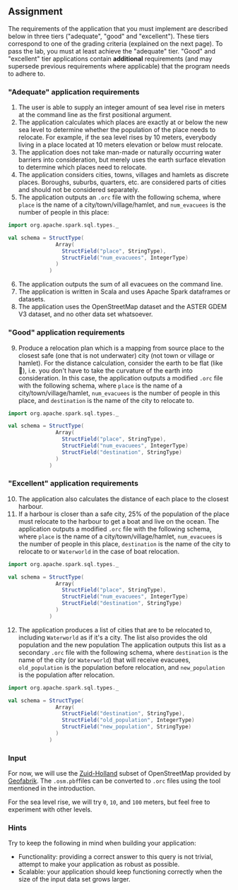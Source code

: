 ## Assignment

The requirements of the application that you must implement are described below
in three tiers ("adequate", "good" and "excellent"). These tiers correspond to
one of the grading criteria (explained on the next page). To pass the lab, you
must at least achieve the "adequate" tier. "Good" and "excellent" tier
applications contain **additional** requirements (and may supersede previous
requirements where applicable) that the program needs to adhere to.

### "Adequate" application requirements

1. The user is able to supply an integer amount of sea level rise in meters at
   the command line as the first positional argument.
2. The application calculates which places are exactly at or below the new sea
   level to determine whether the population of the place needs to relocate. For
   example, if the sea level rises by 10 meters, everybody living in a place
   located at 10 meters elevation or below must relocate.
4. The application does not take man-made or naturally occurring water barriers
   into consideration, but merely uses the earth surface elevation to determine
   which places need to relocate.
5. The application considers cities, towns, villages and hamlets as discrete
   places. Boroughs, suburbs, quarters, etc. are considered parts of cities and
   should not be considered separately.
6. The application outputs an `.orc` file with the following schema,
   where `place` is the name of a city/town/village/hamlet, and `num_evacuees`
   is the number of people in this place:

```scala
import org.apache.spark.sql.types._

val schema = StructType(
               Array(
                 StructField("place", StringType),
                 StructField("num_evacuees", IntegerType)
               )
             )
```

6. The application outputs the sum of all evacuees on the command line.
7. The application is written in Scala and uses Apache Spark dataframes or
   datasets.
8. The application uses the OpenStreetMap dataset and the ASTER GDEM V3 dataset,
   and no other data set whatsoever.

### "Good" application requirements

9. Produce a relocation plan which is a mapping from source place to the closest
   safe (one that is not underwater) city (not town or village or hamlet). For
   the distance calculation, consider the earth to be flat (like 🥞), i.e. you
   don't have to take the curvature of the earth into consideration. In this
   case, the application outputs a modified `.orc` file with the following
   schema, where `place` is the name of a city/town/village/hamlet,
   `num_evacuees` is the number of people in this place, and `destination`
   is the name of the city to relocate to.

```scala
import org.apache.spark.sql.types._

val schema = StructType(
               Array(
                 StructField("place", StringType),
                 StructField("num_evacuees", IntegerType)
                 StructField("destination", StringType)
               )
             )
```

### "Excellent" application requirements

10. The application also calculates the distance of each place to the closest
    harbour.
11. If a harbour is closer than a safe city, 25% of the population of the place
    must relocate to the harbour to get a boat and live on the ocean. The
    application outputs a modified `.orc` file with the following schema,
    where `place` is the name of a city/town/village/hamlet, `num_evacuees` is
    the number of people in this place, `destination` is the name of the city to
    relocate to or `Waterworld`
    in the case of boat relocation.

```scala
import org.apache.spark.sql.types._

val schema = StructType(
               Array(
                 StructField("place", StringType),
                 StructField("num_evacuees", IntegerType)
                 StructField("destination", StringType)
               )
             )
```

12. The application produces a list of cities that are to be relocated to,
    including `Waterworld` as if it's a city. The list also provides the old
    population and the new population The application outputs this list as a
    secondary `.orc` file with the following schema, where `destination` is the
    name of the city (or `Waterworld`) that will receive
    evacuees, `old_population` is the population before relocation,
    and `new_population` is the population after relocation.

```scala
import org.apache.spark.sql.types._

val schema = StructType(
               Array(
                 StructField("destination", StringType),
                 StructField("old_population", IntegerType)
                 StructField("new_population", StringType)
               )
             )
```

### Input

For now, we will use the [Zuid-Holland] subset of OpenStreetMap provided
by [Geofabrik]. The `.osm.pbf`files can be converted to `.orc` files using the
tool mentioned in the introduction.

For the sea level rise, we will try `0`, `10`, and `100` meters, but feel free
to experiment with other levels.

### Hints

Try to keep the following in mind when building your application:

- Functionality: providing a correct answer to this query is not trivial,
  attempt to make your application as robust as possible.
- Scalable: your application should keep functioning correctly when the size of
  the input data set grows larger.

[Zuid-Holland]: https://download.geofabrik.de/europe/netherlands/zuid-holland-latest.osm.pbf

[Geofabrik]: https://geofabrik.de/
